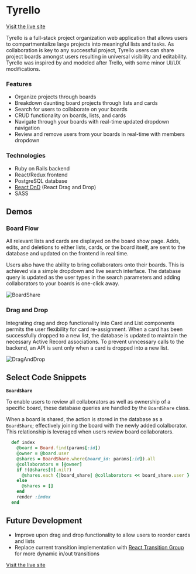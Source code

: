 # Tyrello

[Visit the live site](http://www.tyrello.co/#/)

Tyrello is a full-stack project organization web application that allows users to compartmentalize large projects into meaningful lists and tasks. As collaboration is key to any successful project, Tyrello users can share project boards amongst users resulting in universal visibility and editability. Tyrello was inspired by and modeled after Trello, with some minor UI/UX modifications. 

### Features

 - Organize projects through boards
 - Breakdown daunting board projects through lists and cards
 - Search for users to collaborate on your boards
 - CRUD functionality on boards, lists, and cards
 - Navigate through your boards with real-time updated dropdown navigation
 - Review and remove users from your boards in real-time with members dropdown

### Technologies
  - Ruby on Rails backend
  - React/Redux frontend
  - PostgreSQL database
  - [React DnD](https://github.com/react-dnd/react-dnd) (React Drag and Drop)
  - SASS
  
Demos
------
### Board Flow
All relevant lists and cards are displayed on the board show page. Adds, edits, and deletions to either lists, cards, or the board itself, are sent to the database and updated on the frontend in real time. 

Users also have the ability to bring collaborators onto their boards. This is achieved via a simple dropdown and live search interface. The database query is updated as the user types in the search parameters and adding collaborators to your boards is one-click away.

![BoardShare](https://github.com/nwilliams770/tyrello-2.0/blob/master/app/assets/images/BoardShare.gif)

### Drag and Drop
Integrating drag and drop functionality into Card and List components permits the user flexibility for card re-assignment. When a card has been successfully dropped to a new list, the database is updated to maintain the necessary Active Record associations. To prevent unncessary calls to the backend, an API is sent only when a card is dropped into a new list.

![DragAndDrop](https://github.com/nwilliams770/tyrello-2.0/blob/master/app/assets/images/DragAndDrop.gif)


Select Code Snippets
------
**`BoardShare`**

To enable users to review all collaborators as well as ownership of a specific board, these database queries are handled by the `BoardShare` class. 

When a board is shared, the action is stored in the database as a `BoardShare`; effectively joining the board with the newly added colalborator. This relationship is leveraged when users review board collaborators.

```ruby
  def index
    @board = Board.find(params[:id])
    @owner = @board.user
    @shares = BoardShare.where(board_id: params[:id]).all
    @collaborators = [@owner]
    if !(@shares[0].nil?)
      @shares.each {|board_share| @collaborators << board_share.user }
    else
      @shares = []
    end
    render :index
  end
```

Future Development
------
  - Improve upon drag and drop functionality to allow users to reorder cards and lists
  - Replace current transition implementation with [React Transition Group](https://github.com/reactjs/react-transition-group) for more       dynamic in/out transitions

[Visit the live site](http://www.tyrello.co/#/)
